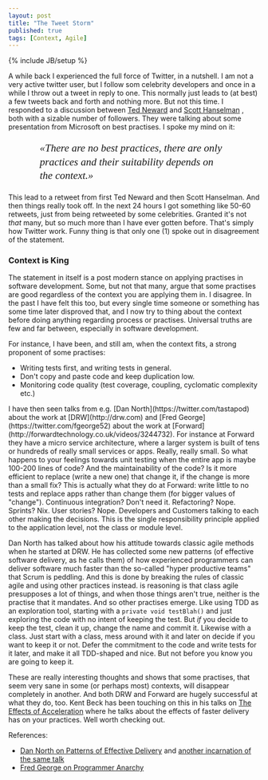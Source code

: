 ```yaml
---
layout: post
title: "The Tweet Storm"
published: true
tags: [Context, Agile]
---
```

{% include JB/setup %}

A while back I experienced the full force of Twitter, in a nutshell. I am not a very active twitter user, but I follow som celebrity developers and once in a while I throw out a tweet in reply to one. This normally just leads to (at best) a few tweets back and forth and nothing more. But not this time. I responded to a discussion between [Ted Neward](https://twitter.com/tedneward/) and [Scott Hanselman](https://twitter.com/shanselman) , both with a sizable number of followers. They were talking about some presentation from Microsoft on best practises. I spoke my mind on it:

<p style="width: 75%; margin-left: auto; margin-right: auto;font-size: 150%; font-weight: normal; font-family: times, 'times new roman', serif; font-style: italic; line-height: 130%;">«There are no best practices, there are only practices and their suitability depends on the context.»</p>
 
This lead to a retweet from first Ted Neward and then Scott Hanselman. And then things really took off. In the next 24 hours I got something like 50-60 retweets, just from being retweeted by some celebrities. Granted it's not _that_ many, but so much more than I have ever gotten before. That's simply how Twitter work. Funny thing is that only one (1) spoke out in disagreement of the statement. 

### Context is King
The statement in itself is a post modern stance on applying practises in software development. Some, but not that many, argue that some practises are good regardless of the context you are applying them in. I disagree. In the past I have felt this too, but every single time someone or something has some time later disproved that, and I now try to thing about the context before doing anything regarding process or practises. Universal truths are few and far between, especially in software development.

For instance, I have been, and still am, when the context fits, a strong proponent of some practises:

* Writing tests first, and writing tests in general.
* Don't copy and paste code and keep duplication low.
* Monitoring code quality (test coverage, coupling, cyclomatic complexity etc.)

<p></p>
I have then seen talks from e.g. [Dan North](https://twitter.com/tastapod) about the work at [DRW](http://drw.com) and [Fred George](https://twitter.com/fgeorge52) about the work at [Forward](http://forwardtechnology.co.uk/videos/3244732). For instance at Forward they have a micro service architecture, where a larger system is built of tens or hundreds of really small services or apps. Really, really small. So what happens to your feelings towards unit testing when the entire app is maybe 100-200 lines of code? And the maintainability of the code? Is it more efficient to replace (write a new one) that change it, if the change is more than a small fix? This is actually what they do at Forward: write little to no tests and replace apps rather than change them (for bigger values of "change"). Continuous integration? Don't need it. Refactoring? Nope. Sprints? Nix. User stories? Nope. Developers and Customers talking to each other making the decisions. This is the single responsibility principle applied to the application level, not the class or module level.

Dan North has talked about how his attitude towards classic agile methods when he started at DRW. He has collected some new patterns (of effective software delivery, as he calls them) of how experienced programmers can deliver software much faster than the so-called "hyper productive teams" that Scrum is peddling. And this is done by breaking the rules of classic agile and using other practices instead. is reasoning is that class agile presupposes a lot of things, and when those things aren't true, neither is the practise that it mandates. And so other practises emerge. Like using TDD as an exploration tool, starting with a `private void testBlah()` and just exploring the code with no intent of keeping the test. But _if_ you decide to keep the test, clean it up, change the name and commit it. Likewise with a class. Just start with a class, mess around with it and later on decide if you want to keep it or not. Defer the commitment to the code and write tests for it later, and make it all TDD-shaped and nice. But not before you know you are going to keep it.

These are really interesting thoughts and shows that some practises, that seem very sane in some (or perhaps most) contexts, will disappear completely in another. And both DRW and Forward are hugely successful at what they do, too. Kent Beck has been touching on this in his talks on [The Effects of Acceleration](http://video.javazone.no/talk/28803277) where he talks about the effects of faster delivery has on your practices. Well worth checking out.

References:

* [Dan North on Patterns of Effective Delivery](https://vimeo.com/43659070) and [another incarnation of the same talk](https://vimeo.com/24681032)
* [Fred George on Programmer Anarchy](http://forwardtechnology.co.uk/videos/32447325)


